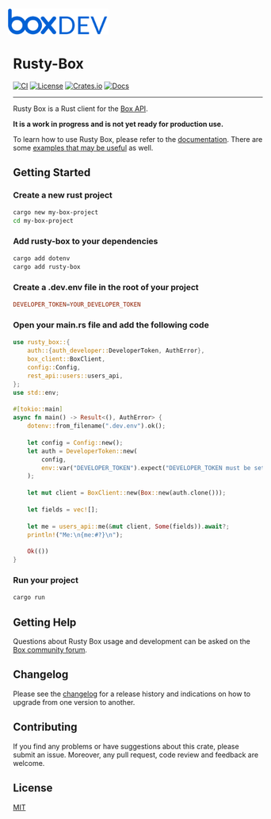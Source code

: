 <img src="images/box-dev-logo.png" 
alt= “box-dev-logo” 
style="margin-left:-10px;"
width=40%;>


# Rusty-Box

[![CI](https://github.com/barduinor/rusty-box/actions/workflows/ci.yml/badge.svg)](https://github.com/barduinor/rusty-box/actions)
[![License](https://img.shields.io/github/license/barduinor/rusty-box)](https://github.com/barduinor/rusty-box/blob/master/LICENSE)
[![Crates.io](https://img.shields.io/crates/v/rusty-box.svg)](https://crates.io/crates/rusty-box)
[![Docs](https://docs.rs/rusty-box/badge.svg)](https://docs.rs/crate/rusty-box/)

---
Rusty Box is a Rust client for the [Box API](https://developer.box.com/reference/). 

**It is a work in progress and is not yet ready for production use.**

To learn how to use Rusty Box, please refer to the [documentation](https://docs.rs/crate/rusty-box/). There are some [examples that may be useful](./examples) as well.

## Getting Started

### Create a new rust project
    
```bash
cargo new my-box-project
cd my-box-project
``` 
### Add rusty-box to your dependencies

```bash
cargo add dotenv
cargo add rusty-box
```
### Create a .dev.env file in the root of your project

```toml
DEVELOPER_TOKEN=YOUR_DEVELOPER_TOKEN
```

### Open your main.rs file and add the following code

```rust
use rusty_box::{
    auth::{auth_developer::DeveloperToken, AuthError},
    box_client::BoxClient,
    config::Config,
    rest_api::users::users_api,
};
use std::env;

#[tokio::main]
async fn main() -> Result<(), AuthError> {
    dotenv::from_filename(".dev.env").ok();

    let config = Config::new();
    let auth = DeveloperToken::new(
        config,
        env::var("DEVELOPER_TOKEN").expect("DEVELOPER_TOKEN must be set"),
    );

    let mut client = BoxClient::new(Box::new(auth.clone()));

    let fields = vec![];

    let me = users_api::me(&mut client, Some(fields)).await?;
    println!("Me:\n{me:#?}\n");

    Ok(())
}
````
### Run your project

```bash
cargo run
```
## Getting Help
Questions about Rusty Box usage and development can be asked on the [Box community forum](https://forum.box.com).


## Changelog
Please see the [changelog](CHANGELOG.md) for a release history and indications on how to upgrade from one version to another.

## Contributing

If you find any problems or have suggestions about this crate, please submit an issue. Moreover, any pull request, code review and feedback are welcome.


## License

[MIT](./LICENSE)
